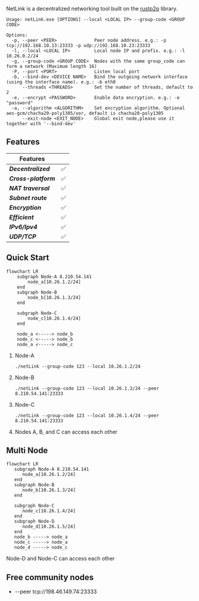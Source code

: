NetLink is a decentralized networking tool built on the [rustp2p](https://crates.io/crates/rustp2p) library.

```
Usage: netLink.exe [OPTIONS] --local <LOCAL IP> --group-code <GROUP CODE>

Options:
  -p, --peer <PEER>              Peer node address. e.g.: -p tcp://192.168.10.13:23333 -p udp://192.168.10.23:23333
  -l, --local <LOCAL IP>         Local node IP and prefix. e.g.: -l 10.26.0.2/24
  -g, --group-code <GROUP CODE>  Nodes with the same group_code can form a network (Maximum length 16)
  -P, --port <PORT>              Listen local port
  -b, --bind-dev <DEVICE NAME>   Bind the outgoing network interface (using the interface name). e.g.: -b eth0
      --threads <THREADS>        Set the number of threads, default to 2
  -e, --encrypt <PASSWORD>       Enable data encryption. e.g.: -e "password"
  -a, --algorithm <ALGORITHM>    Set encryption algorithm. Optional aes-gcm/chacha20-poly1305/xor, default is chacha20-poly1305
      --exit-node <EXIT_NODE>    Global exit node,please use it together with '--bind-dev'
 ```

## Features

| Features             |   |
|----------------------|---| 
| ***Decentralized***  | ✅ |
| ***Cross-platform*** | ✅ |
| ***NAT traversal***  | ✅ | 
| ***Subnet route***   | ✅ | 
| ***Encryption***     | ✅ | 
| ***Efficient***      | ✅ | 
| ***IPv6/Ipv4***      | ✅ | 
| ***UDP/TCP***        | ✅ | 

## Quick Start

```mermaid
flowchart LR
    subgraph Node-A 8.210.54.141
        node_a[10.26.1.2/24]
    end
    subgraph Node-B
        node_b[10.26.1.3/24]
    end

    subgraph Node-C
        node_c[10.26.1.4/24]
    end

    node_a <-----> node_b
    node_c <-----> node_b
    node_a <-----> node_c
```

1. Node-A
    ```
    ./netLink --group-code 123 --local 10.26.1.2/24
    ```
2. Node-B
    ```
    ./netLink --group-code 123 --local 10.26.1.3/24 --peer 8.210.54.141:23333
    ```
3. Node-C
    ```
    ./netLink --group-code 123 --local 10.26.1.4/24 --peer 8.210.54.141:23333
    ```
4. Nodes A, B, and C can access each other

## Multi Node

```mermaid
flowchart LR
   subgraph Node-A 8.210.54.141
      node_a[10.26.1.2/24]
   end
   subgraph Node-B
      node_b[10.26.1.3/24]
   end

   subgraph Node-C
      node_c[10.26.1.4/24]
   end
   subgraph Node-D
      node_d[10.26.1.5/24]
   end
   node_b -----> node_a
   node_c -----> node_a
   node_d -----> node_c
```
Node-D and Node-C can access each other

## Free community nodes

- --peer tcp://198.46.149.74:23333